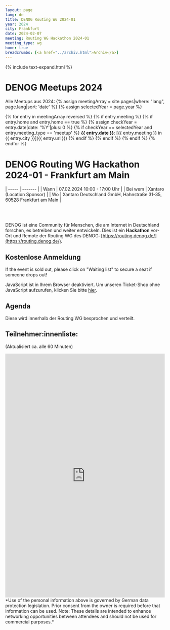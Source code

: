 ```yaml
---
layout: page
lang: de
title: DENOG Routing WG 2024-01
year: 2024
city: Frankfurt
date: 2024-02-07
meeting: Routing WG Hackathon 2024-01
meeting_type: wg
home: true
breadcrumbs: [<a href="../archiv.html">Archiv</a>]
---
```


{% include text-expand.html %}

# DENOG Meetups 2024
Alle Meetups aus 2024: 
{% assign meetingArray = site.pages|where: "lang", page.lang|sort: 'date' %}
{% assign selectedYear = page.year %}

{% for entry in meetingArray reversed %}
    {% if entry.meeting %}
        {% if entry.home and entry.home == true %}
            {% assign checkYear = entry.date|date: '%Y'|plus: 0 %}
            {% if checkYear == selectedYear and entry.meeting_type == 'meetup' %}
**{{ entry.date }}**: [{{ entry.meeting }} in {{ entry.city }}]({{ entry.url }})
           {% endif %}
        {% endif %}
    {% endif %}
{% endfor %}


# DENOG Routing WG Hackathon 2024-01 - Frankfurt am Main<br />

| ----- | ------- |
| Wann  | 07.02.2024 10:00 - 17:00 Uhr |
| Bei wem | Xantaro (Location Sponsor) |
| Wo    | Xantaro Deutschland GmbH, Hahnstraße 31-35, 60528 Frankfurt am Main |

<br>
<br>

DENOG ist eine Community für Menschen, die am Internet in Deutschland forschen, es betreiben und weiter entwickeln. 
Dies ist ein <b>Hackathon</b> vor-Ort und Remote der Routing WG des DENOG: [https://routing.denog.de/](https://routing.denog.de/).

## Kostenlose Anmeldung 

If the event is sold out, please click on "Waiting list" to secure a seat if someone drops out! 

<pretix-widget event="https://pretix.eu/denog/denog-routingwg-2024-01/"></pretix-widget>
<noscript>
   <div class="pretix-widget">
        <div class="pretix-widget-info-message">
            JavaScript ist in Ihrem Browser deaktiviert. Um unseren Ticket-Shop ohne JavaScript aufzurufen, klicken Sie bitte <a target="_blank" rel="noopener" href="https://pretix.eu/denog/denog-routingwg-2024-01/">hier</a>.
        </div>
    </div>
</noscript>


## Agenda

Diese wird innerhalb der Routing WG besprochen und verteilt. 


## Teilnehmer:innenliste:
(Aktualisiert ca. alle 60 Minuten)<br>
<iframe src="https://www.denog.de/pretix-attendeelist/denog-routingwg-2024-01/" width="100%" height="768" frameborder="0" scrolling="yes" marginheight="0" marginwidth="0" name="Attendeelist" title="DENOG Working WG 2024-01 Attendees">
</iframe>
<br>
*Use of the personal information above is governed by German data protection legislation. Prior consent from the owner is required before that information can be used. Note: These details are intended to enhance networking opportunities between attendees and should not be used for commercial purposes.*

